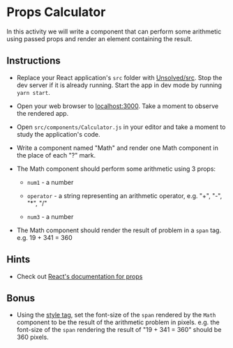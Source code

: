 # Props Calculator

In this activity we will write a component that can perform some arithmetic using passed props and render an element containing the result.

## Instructions

* Replace your React application's `src` folder with [Unsolved/src](Unsolved/src). Stop the dev server if it is already running. Start the app in dev mode by running `yarn start`.

* Open your web browser to [localhost:3000](http://localhost:3000). Take a moment to observe the rendered app.

* Open `src/components/Calculator.js` in your editor and take a moment to study the application's code.

* Write a component named "Math" and render one Math component in the place of each "?" mark.

* The Math component should perform some arithmetic using 3 props:

  * `num1` - a number

  * `operator` -  a string representing an arithmetic operator, e.g. "+", "-", "*", "/"

  * `num3` - a number

* The Math component should render the result of problem in a `span` tag. e.g. 19 + 341 = 360

## Hints

* Check out [React's documentation for props](https://facebook.github.io/react/docs/components-and-props.html)

## Bonus

* Using the [style tag](https://facebook.github.io/react/docs/dom-elements.html#style), set the font-size of the `span` rendered by the `Math` component to be the result of the arithmetic problem in pixels. e.g. the font-size of the `span` rendering the result of "19 + 341 = 360" should be 360 pixels.
